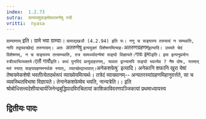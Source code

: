 ```yaml
---
index:  1.2.73
sutra:  ग्राम्यपशुसङ्घेष्वतरुणेषु स्त्री
vritti:  nyasa
---
```


`ग्राम्याणाम्` इति। ग्रामे भवा ग्राम्याः। `ग्रामाद्यखञौ (4.2.94) इति यः। ननु च सङ्घस्य तरुमत्वं न सम्भवति, नापि तद्वयवच्छेद्यं तरुणत्वम्। अतः `अतरुणेषु ` इत्ययुक्तं विशेषणमित्याह- `अतरुणग्रहणम्` इत्यादि। उच्यते चेदं विशेषणम्, न च सङ्घस्य तत्सम्भवति, तत्र सामर्थ्यादन्येषां सङ्घो विज्ञायते। `गावः इमाः` इति। इमा इत्यनुप्रयोगः स्त्रीत्वाभिव्यक्तये। `एतौ गावौ` इति। कथं पुनरिदं प्रत्युदाहरणम्, यावता द्वाभ्यामपि सङ्घो भवत्येव ? नैष दोषः, यस्मात् मतं स्यात् सङ्घग्रहणमनर्थकं स्यात्, व्यवच्छेद्याभावात्। `अनेकशफेषु` इत्यादि। अनेकानि शफानि खुरा येषां तेष्वयमेकशेषो भवतीत्येतदर्थरूपं व्याख्येयमित्यर्थः। तत्रेदं व्याख्यानम्-- अन्यतरस्यांग्रहणमिहानुवर्त्तते, सा च व्यवस्थितविभाषा विज्ञायते। तेनानेकशफेष्वेव भवति,
नान्यत्रेति।।
इति श्रोबोधिसत्त्वदेशीयाचार्यजिनेन्द्रबुद्धिपादविरचितायां
काशिकाविवरणपञ्जिकायां
प्रथमाध्यायस्य

द्वितीयः पादः
------------


